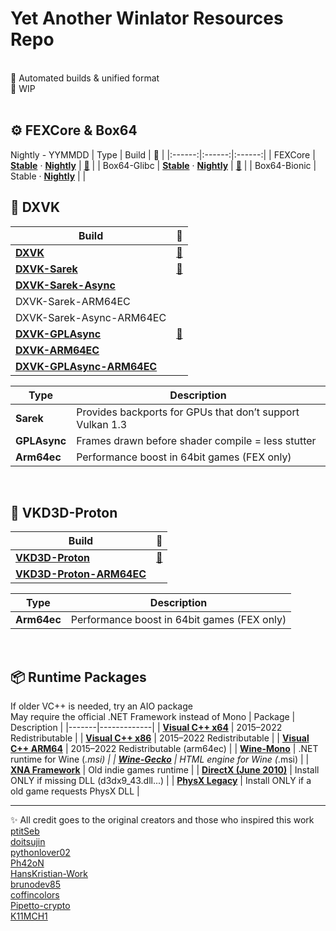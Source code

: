 # Yet Another Winlator Resources Repo
<br>
🤖 Automated builds & unified format <br>
🚧 WIP
<br><br>


## ⚙️ FEXCore & Box64
Nightly - YYMMDD
| Type | Build | 📜 |
|:------:|:------:|:------:|
| FEXCore | [**Stable**](https://github.com/Arihany/Winlator-Resources/releases/tag/FEX-STABLE) · [**Nightly**](https://github.com/Arihany/Winlator-Resources/releases/tag/FEX-NIGHTLY) | <a href="https://github.com/FEX-Emu/FEX">🔗</a> |
| Box64-Glibc | [**Stable**](https://github.com/Arihany/Winlator-Resources/releases/tag/BOX64-STABLE) · [**Nightly**](https://github.com/Arihany/Winlator-Resources/releases/tag/BOX64-NIGHTLY) | <a href="https://github.com/ptitSeb/box64">🔗</a> |
| Box64-Bionic | Stable · [**Nightly**](https://github.com/Arihany/Winlator-Resources/releases/tag/BOX64-BIONIC-NIGHTLY) |  |
<br>

## 🧩 DXVK
| Build | 📜 |
|-------|:------:|
| [**DXVK**](https://github.com/Arihany/Winlator-Resources/releases/tag/DXVK) |  <a href="https://github.com/doitsujin/dxvk">🔗</a> |
| [**DXVK-Sarek**](https://github.com/Arihany/Winlator-Resources/releases/tag/DXVK-SAREK) |  <a href="https://github.com/pythonlover02/DXVK-Sarek">🔗</a> |
| [**DXVK-Sarek-Async**](https://github.com/Arihany/Winlator-Resources/releases/tag/DXVK-SAREK-ASYNC) |   |
| DXVK-Sarek-ARM64EC |  |
| DXVK-Sarek-Async-ARM64EC |  |
| [**DXVK-GPLAsync**](https://github.com/Arihany/Winlator-Resources/releases/tag/DXVK-GPLASYNC) |  <a href="https://gitlab.com/Ph42oN/dxvk-gplasync">🔗</a> |
| [**DXVK-ARM64EC**](https://github.com/Arihany/Winlator-Resources/releases/tag/DXVK-ARM64EC) |   |
| [**DXVK-GPLAsync-ARM64EC**](https://github.com/Arihany/Winlator-Resources/releases/tag/DXVK-GPLASYNC-ARM64EC) |   |

| Type       | Description                                                   |
|--------------|---------------------------------------------------------------|
| **Sarek**    | Provides backports for GPUs that don’t support Vulkan 1.3 |
| **GPLAsync** | Frames drawn before shader compile = less stutter |
| **Arm64ec**  | Performance boost in 64bit games (FEX only)   |
<br>

## 🌌 VKD3D-Proton
| Build | 📜 |
|-------|:------:|
| [**VKD3D-Proton**](https://github.com/Arihany/Winlator-Resources/releases/tag/VKD3D-PROTON) |  <a href="https://github.com/HansKristian-Work/vkd3d-proton">🔗</a> |
| [**VKD3D-Proton-ARM64EC**](https://github.com/Arihany/Winlator-Resources/releases/tag/VKD3D-PROTON-ARM64EC) |   |

| Type       | Description                                                   |
|--------------|---------------------------------------------------------------|
| **Arm64ec**  | Performance boost in 64bit games (FEX only)   |
<br>

## 📦 Runtime Packages
If older VC++ is needed, try an AIO package<br>
May require the official .NET Framework instead of Mono
| Package | Description |
|-------|-------------|
| [**Visual C++ x64**](https://aka.ms/vs/17/release/vc_redist.x64.exe) | 2015–2022 Redistributable |
| [**Visual C++ x86**](https://aka.ms/vs/17/release/vc_redist.x86.exe) | 2015–2022 Redistributable |
| [**Visual C++ ARM64**](https://aka.ms/vs/17/release/vc_redist.arm64.exe) | 2015–2022 Redistributable (arm64ec) |
| [**Wine-Mono**](https://github.com/wine-mono/wine-mono/releases) | .NET runtime for Wine (*.msi) |
| [**Wine-Gecko**](https://dl.winehq.org/wine/wine-gecko/) | HTML engine for Wine (*.msi) |
| [**XNA Framework**](https://download.microsoft.com/download/a/c/2/ac2c903b-e6e8-42c2-9fd7-bebac362a930/xnafx40_redist.msi) | Old indie games runtime |
| [**DirectX (June 2010)**](https://download.microsoft.com/download/8/4/a/84a35bf1-dafe-4ae8-82af-ad2ae20b6b14/directx_Jun2010_redist.exe) | Install ONLY if missing DLL (d3dx9_43.dll...) |
| [**PhysX Legacy**](https://www.nvidia.com/content/DriverDownload-March2009/confirmation.php?url=/Windows/9.13.0604/PhysX-9.13.0604-SystemSoftware-Legacy.msi&lang=us&type=Other) | Install ONLY if a old game requests PhysX DLL |
<br>


---
✨ All credit goes to the original creators and those who inspired this work<br>
[ptitSeb](https://github.com/ptitSeb)  
[doitsujin](https://github.com/doitsujin)  
[pythonlover02](https://github.com/pythonlover02)  
[Ph42oN](https://gitlab.com/Ph42oN)  
[HansKristian-Work](https://github.com/HansKristian-Work)  
[brunodev85](https://github.com/brunodev85)  
[coffincolors](https://github.com/coffincolors)  
[Pipetto-crypto](https://github.com/Pipetto-crypto)  
[K11MCH1](https://github.com/K11MCH1)

